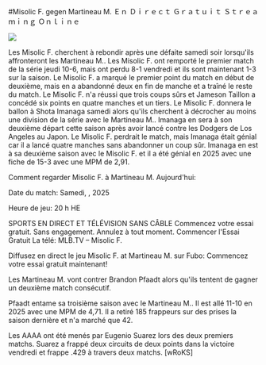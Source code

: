 #Misolic F. gegen Martineau M. Ｅｎ Ｄｉｒｅｃｔ Ｇｒａｔｕｉｔ Ｓｔｒｅａｍｉｎｇ Ｏｎｌｉｎｅ  
  
  
[![](https://i.imgur.com/qSNzIqt.png)](https://movie.rssnews.media/jJtXovfJy.php)  
  
Les Misolic F. cherchent à rebondir après une défaite samedi soir lorsqu'ils affronteront les Martineau M.. Les Misolic F. ont remporté le premier match de la série jeudi 10-6, mais ont perdu 8-1 vendredi et ils sont maintenant 1-3 sur la saison. Le Misolic F. a marqué le premier point du match en début de deuxième, mais en a abandonné deux en fin de manche et a traîné le reste du match. Le Misolic F. n'a réussi que trois coups sûrs et Jameson Taillon a concédé six points en quatre manches et un tiers. Le Misolic F. donnera le ballon à Shota Imanaga samedi alors qu'ils cherchent à décrocher au moins une division de la série avec le Martineau M.. Imanaga en sera à son deuxième départ cette saison après avoir lancé contre les Dodgers de Los Angeles au Japon. Le Misolic F. perdrait le match, mais Imanaga était génial car il a lancé quatre manches sans abandonner un coup sûr. Imanaga en est à sa deuxième saison avec le Misolic F. et il a été génial en 2025 avec une fiche de 15-3 avec une MPM de 2,91.

Comment regarder Misolic F. à Martineau M. Aujourd'hui:

Date du match: Samedi, , 2025

Heure de jeu: 20 h HE

SPORTS EN DIRECT ET TÉLÉVISION SANS CÂBLE
Commencez votre essai gratuit. Sans engagement. Annulez à tout moment.
Commencer l'Essai Gratuit
La télé: MLB.TV – Misolic F.

Diffusez en direct le jeu Misolic F. at Martineau M. sur Fubo: Commencez votre essai gratuit maintenant!

Les Martineau M. vont contrer Brandon Pfaadt alors qu'ils tentent de gagner un deuxième match consécutif.

Pfaadt entame sa troisième saison avec le Martineau M.. Il est allé 11-10 en 2025 avec une MPM de 4,71. Il a retiré 185 frappeurs sur des prises la saison dernière et n'a marché que 42.

Les AAAA ont été menés par Eugenio Suarez lors des deux premiers matchs. Suarez a frappé deux circuits de deux points dans la victoire vendredi et frappe .429 à travers deux matchs. [wRoKS]
